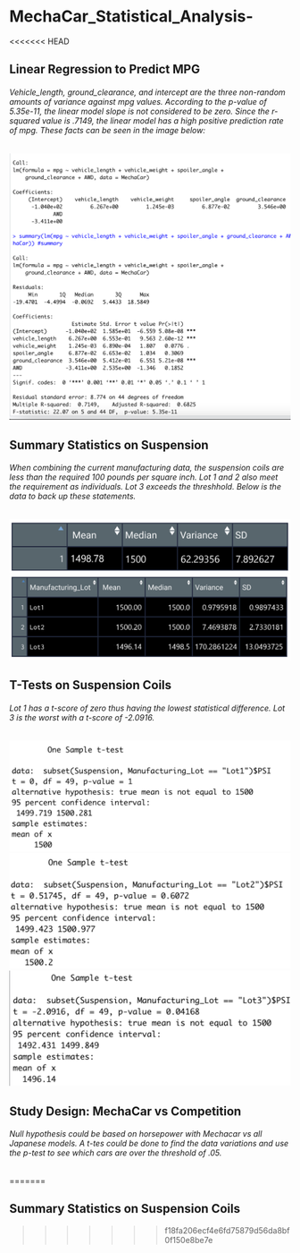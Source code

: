 # MechaCar_Statistical_Analysis-

<<<<<<< HEAD
## Linear Regression to Predict MPG

###### Vehicle_length, ground_clearance, and intercept are the three non-random amounts of variance against mpg values.  According to the p-value of 5.35e-11, the linear model slope is not considered to be zero. Since the r-squared value is .7149, the linear model has a high positive prediction rate of mpg.  These facts can be seen in the image below:
![linear regression](https://github.com/ramon0101alonso/MechaCar_Statistical_Analysis-/blob/main/Deliverable%201.png)

## Summary Statistics on Suspension

###### When combining the current manufacturing data, the suspension coils are less than the required 100 pounds per square inch.  Lot 1 and 2 also meet the requirement as individuals.  Lot 3 exceeds the threshhold.  Below is the data to back up these statements.
![summary](https://github.com/ramon0101alonso/MechaCar_Statistical_Analysis-/blob/main/Deliverable%202%20Summary.png)
![lot](https://github.com/ramon0101alonso/MechaCar_Statistical_Analysis-/blob/main/Deliverable%202%20Lot.png)

## T-Tests on Suspension Coils

###### Lot 1 has a t-score of zero thus having the lowest statistical difference.  Lot 3 is the worst with a t-score of -2.0916.
![t-score1](https://github.com/ramon0101alonso/MechaCar_Statistical_Analysis-/blob/main/lot%201%20t-score.png)
![t-score2](https://github.com/ramon0101alonso/MechaCar_Statistical_Analysis-/blob/main/lot%202%20t-score.png)
![t-score3](https://github.com/ramon0101alonso/MechaCar_Statistical_Analysis-/blob/main/lot%203%20t-score.png)

## Study Design: MechaCar vs Competition
###### Null hypothesis could be based on horsepower with Mechacar vs all Japanese models.  A t-tes could be done to find the data variations and use the p-test to see which cars are over the threshold of .05.
=======
## Summary Statistics on Suspension Coils
>>>>>>> f18fa206ecf4e6fd75879d56da8bf0f150e8be7e
